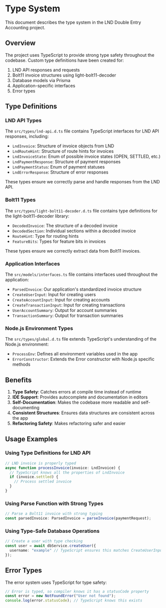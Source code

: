 # Type System

This document describes the type system in the LND Double Entry Accounting project.

## Overview

The project uses TypeScript to provide strong type safety throughout the codebase. Custom type definitions have been created for:

1. LND API responses and requests
2. Bolt11 invoice structures using light-bolt11-decoder
3. Database models via Prisma
4. Application-specific interfaces
5. Error types

## Type Definitions

### LND API Types

The `src/types/lnd-api.d.ts` file contains TypeScript interfaces for LND API responses, including:

- `LndInvoice`: Structure of invoice objects from LND
- `LndRouteHint`: Structure of route hints for invoices
- `LndInvoiceState`: Enum of possible invoice states (OPEN, SETTLED, etc.)
- `LndPaymentResponse`: Structure of payment responses
- `LndPaymentStatus`: Enum of payment statuses
- `LndErrorResponse`: Structure of error responses

These types ensure we correctly parse and handle responses from the LND API.

### Bolt11 Types

The `src/types/light-bolt11-decoder.d.ts` file contains type definitions for the light-bolt11-decoder library:

- `DecodedInvoice`: The structure of a decoded invoice
- `DecodedSection`: Individual sections within a decoded invoice
- `RouteHint`: Type for routing hints
- `FeatureBits`: Types for feature bits in invoices

These types ensure we correctly extract data from Bolt11 invoices.

### Application Interfaces

The `src/models/interfaces.ts` file contains interfaces used throughout the application:

- `ParsedInvoice`: Our application's standardized invoice structure
- `CreateUserInput`: Input for creating users
- `CreateAccountInput`: Input for creating accounts
- `CreateTransactionInput`: Input for creating transactions
- `UserAccountSummary`: Output for account summaries
- `TransactionSummary`: Output for transaction summaries

### Node.js Environment Types

The `src/types/global.d.ts` file extends TypeScript's understanding of the Node.js environment:

- `ProcessEnv`: Defines all environment variables used in the app
- `ErrorConstructor`: Extends the Error constructor with Node.js specific methods

## Benefits

1. **Type Safety**: Catches errors at compile time instead of runtime
2. **IDE Support**: Provides autocomplete and documentation in editors
3. **Self-Documentation**: Makes the codebase more readable and self-documenting
4. **Consistent Structures**: Ensures data structures are consistent across the app
5. **Refactoring Safety**: Makes refactoring safer and easier

## Usage Examples

### Using Type Definitions for LND API

```typescript
// LND invoice is properly typed
async function processInvoice(invoice: LndInvoice) {
  // TypeScript knows all the properties of LndInvoice
  if (invoice.settled) {
    // Process settled invoice
  }
}
```

### Using Parse Function with Strong Types

```typescript
// Parse a Bolt11 invoice with strong typing
const parsedInvoice: ParsedInvoice = parseInvoice(paymentRequest);
```

### Using Type-Safe Database Operations

```typescript
// Create a user with type checking
const user = await dbService.createUser({ 
  username: "example" // TypeScript ensures this matches CreateUserInput
});
```

## Error Types

The error system uses TypeScript for type safety:

```typescript
// Error is typed, so compiler knows it has a statusCode property
const error = new NotFoundError("User not found");
console.log(error.statusCode); // TypeScript knows this exists
``` 